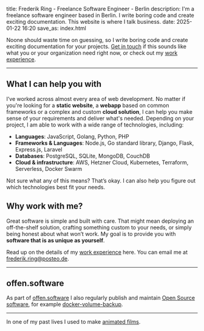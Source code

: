 title: Frederik Ring - Freelance Software Engineer - Berlin
description: I'm a freelance software engineer based in Berlin. I write boring code and create exciting documentation. This website is where I talk business.
date: 2025-01-22 16:20
save_as: index.html

Noone should waste time on guessing, so I write boring code and create exciting documentation for your projects.
[Get in touch](mailto:frederik.ring@posteo.de) if this sounds like what you or your organization need right now, or check out my [work experience](/experience/).

---

## What I can help you with

I’ve worked across almost every area of web development.
No matter if you're looking for a **static website**, a **webapp** based on common frameworks or a complex and custom **cloud solution**, I can help you make sense of your requirements and deliver what's needed.
Depending on your project, I am able to work with a wide range of technologies, including:

- **Languages**:  JavaScript, Golang, Python, PHP
- **Frameworks & Languages**: Node.js, Go standard library, Django, Flask, Express.js, Laravel
- **Databases**: PostgreSQL, SQLite, MongoDB, CouchDB
- **Cloud & infrastructure**: AWS, Hetzner Cloud, Kubernetes, Terraform, Serverless, Docker Swarm

Not sure what any of this means?
That’s okay.
I can also help you figure out which technologies best fit your needs.

## Why work with me?

Great software is simple and built with care.
That might mean deploying an off-the-shelf solution, crafting something custom to your needs, or simply being honest about what won’t work.
My goal is to provide you with **software that is as unique as yourself**.

Read up on the details of my [work experience](/experience/) here.
You can email me at [frederik.ring@posteo.de](frederik.ring@posteo.de).

---

## offen.software

As part of [offen.software](https://www.offen.software) I also regularly publish and maintain [Open Source software](https://github.com/offen), for example [docker-volume-backup](https://github.com/offen/docker-volume-backup).

---

In one of my past lives I used to make [animated films](https://films.frederikring.com).
